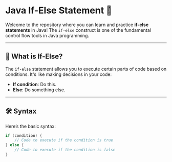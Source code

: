 # Java If-Else Statement 🚦

Welcome to the repository where you can learn and practice **if-else statements** in Java! The `if-else` construct is one of the fundamental control flow tools in Java programming.

---

## 🌟 What is If-Else?
The `if-else` statement allows you to execute certain parts of code based on conditions. It's like making decisions in your code:
- **If condition**: Do this.
- **Else**: Do something else.

---

## 🛠️ Syntax
Here’s the basic syntax:
```java
if (condition) {
    // Code to execute if the condition is true
} else {
    // Code to execute if the condition is false
}
